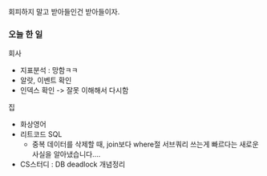 회피하지 말고 받아들인건 받아들이자.

### 오늘 한 일
회사
- 지표분석 : 망함ㅋㅋ
- 알랏, 이벤트 확인
- 인덱스 확인 -> 잘못 이해해서 다시함

집
- 화상영어
- 리트코드 SQL
  - 중복 데이터를 삭제할 때, join보다 where절 서브쿼리 쓰는게 빠르다는 새로운 사실을 알아냈습니다....
- CS스터디 : DB deadlock 개념정리
